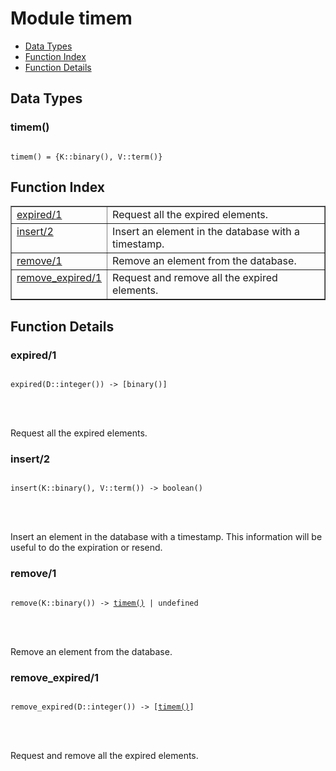 

# Module timem #
* [Data Types](#types)
* [Function Index](#index)
* [Function Details](#functions)



<a name="types"></a>

## Data Types ##




### <a name="type-timem">timem()</a> ###



<pre><code>
timem() = {K::binary(), V::term()}
</code></pre>


<a name="index"></a>

## Function Index ##


<table width="100%" border="1" cellspacing="0" cellpadding="2" summary="function index"><tr><td valign="top"><a href="#expired-1">expired/1</a></td><td>Request all the expired elements.</td></tr><tr><td valign="top"><a href="#insert-2">insert/2</a></td><td>Insert an element in the database with a timestamp.</td></tr><tr><td valign="top"><a href="#remove-1">remove/1</a></td><td>Remove an element from the database.</td></tr><tr><td valign="top"><a href="#remove_expired-1">remove_expired/1</a></td><td>Request and remove all the expired elements.</td></tr></table>


<a name="functions"></a>

## Function Details ##

<a name="expired-1"></a>

### expired/1 ###


<pre><code>
expired(D::integer()) -&gt; [binary()]
</code></pre>

<br></br>


Request all the expired elements.
<a name="insert-2"></a>

### insert/2 ###


<pre><code>
insert(K::binary(), V::term()) -&gt; boolean()
</code></pre>

<br></br>


Insert an element in the database with a timestamp. This information
will be useful to do the expiration or resend.
<a name="remove-1"></a>

### remove/1 ###


<pre><code>
remove(K::binary()) -&gt; <a href="#type-timem">timem()</a> | undefined
</code></pre>

<br></br>


Remove an element from the database.
<a name="remove_expired-1"></a>

### remove_expired/1 ###


<pre><code>
remove_expired(D::integer()) -&gt; [<a href="#type-timem">timem()</a>]
</code></pre>

<br></br>


Request and remove all the expired elements.
